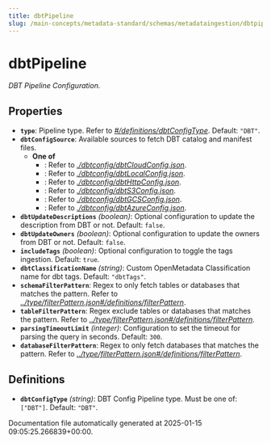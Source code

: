 ```yaml
---
title: dbtPipeline
slug: /main-concepts/metadata-standard/schemas/metadataingestion/dbtpipeline
---
```


# dbtPipeline

*DBT Pipeline Configuration.*

## Properties

- **`type`**: Pipeline type. Refer to *[#/definitions/dbtConfigType](#definitions/dbtConfigType)*. Default: `"DBT"`.
- **`dbtConfigSource`**: Available sources to fetch DBT catalog and manifest files.
  - **One of**
    - : Refer to *[./dbtconfig/dbtCloudConfig.json](#dbtconfig/dbtCloudConfig.json)*.
    - : Refer to *[./dbtconfig/dbtLocalConfig.json](#dbtconfig/dbtLocalConfig.json)*.
    - : Refer to *[./dbtconfig/dbtHttpConfig.json](#dbtconfig/dbtHttpConfig.json)*.
    - : Refer to *[./dbtconfig/dbtS3Config.json](#dbtconfig/dbtS3Config.json)*.
    - : Refer to *[./dbtconfig/dbtGCSConfig.json](#dbtconfig/dbtGCSConfig.json)*.
    - : Refer to *[./dbtconfig/dbtAzureConfig.json](#dbtconfig/dbtAzureConfig.json)*.
- **`dbtUpdateDescriptions`** *(boolean)*: Optional configuration to update the description from DBT or not. Default: `false`.
- **`dbtUpdateOwners`** *(boolean)*: Optional configuration to update the owners from DBT or not. Default: `false`.
- **`includeTags`** *(boolean)*: Optional configuration to toggle the tags ingestion. Default: `true`.
- **`dbtClassificationName`** *(string)*: Custom OpenMetadata Classification name for dbt tags. Default: `"dbtTags"`.
- **`schemaFilterPattern`**: Regex to only fetch tables or databases that matches the pattern. Refer to *[../type/filterPattern.json#/definitions/filterPattern](#/type/filterPattern.json#/definitions/filterPattern)*.
- **`tableFilterPattern`**: Regex exclude tables or databases that matches the pattern. Refer to *[../type/filterPattern.json#/definitions/filterPattern](#/type/filterPattern.json#/definitions/filterPattern)*.
- **`parsingTimeoutLimit`** *(integer)*: Configuration to set the timeout for parsing the query in seconds. Default: `300`.
- **`databaseFilterPattern`**: Regex to only fetch databases that matches the pattern. Refer to *[../type/filterPattern.json#/definitions/filterPattern](#/type/filterPattern.json#/definitions/filterPattern)*.
## Definitions

- **`dbtConfigType`** *(string)*: DBT Config Pipeline type. Must be one of: `["DBT"]`. Default: `"DBT"`.


Documentation file automatically generated at 2025-01-15 09:05:25.266839+00:00.
